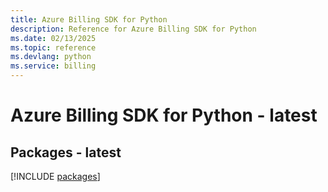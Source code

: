 ```yaml
---
title: Azure Billing SDK for Python
description: Reference for Azure Billing SDK for Python
ms.date: 02/13/2025
ms.topic: reference
ms.devlang: python
ms.service: billing
---
```

# Azure Billing SDK for Python - latest
## Packages - latest
[!INCLUDE [packages](billing-index.md)]